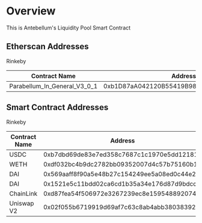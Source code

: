# Overview

This is Antebellum's Liquidity Pool Smart Contract

## Etherscan Addresses

Rinkeby

|   Contract Name   |   Address |
|-----------------------------------|-----------------------------------------------|   
|   Parabellum_In_General_V3_0_1    |   0xb1D87aA042120B55419B980D81B6e9C7caE5aA5f  |



## Smart Contract Addresses

Rinkeby

|   Contract Name   |   Address |
|-----------------------------------|-----------------------------------------------|   
|   USDC    |   0xb7dbd69de83e7ed358c7687c1c1970e5dd121818  |
|   WETH    |   0xdf032bc4b9dc2782bb09352007d4c57b75160b15  |
|   DAI     |   0x569aaff8f90a5e48b27c154249ee5a08ed0c44e2  |
|   DAI     |   0x1521e5c11bdd02ca6cd1b35a34e176d87d9bdcd2  |
|   ChainLink   |   0xd87fea54f506972e3267239ec8e159548892074a  |
|   Uniswap V2  |   0x02f055b6719919d69af7c63c8ab4abb380383925  |   

